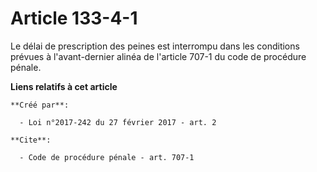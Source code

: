 # Article 133-4-1

Le délai de prescription des peines est interrompu dans les conditions prévues à l'avant-dernier alinéa de l'article 707-1 du
code de procédure pénale.

**Liens relatifs à cet article**

	**Créé par**:

	  - Loi n°2017-242 du 27 février 2017 - art. 2

	**Cite**:

	  - Code de procédure pénale - art. 707-1
